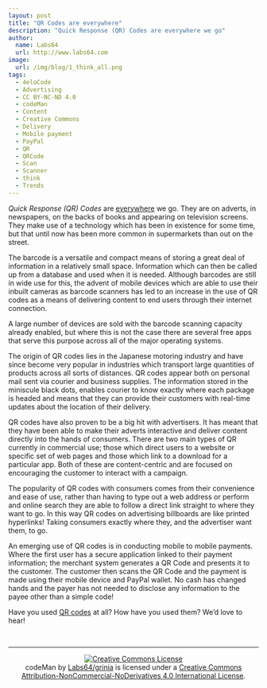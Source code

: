 ```yaml
---
layout: post
title: "QR Codes are everywhere"
description: "Quick Response (QR) Codes are everywhere we go"
author:
  name: Labs64
  url: http://www.labs64.com
image:
  url: /img/blog/1_think_all.png
tags:
  - 4eloCode
  - Advertising
  - CC BY-NC-ND 4.0
  - codeMan
  - Content
  - Creative Commons
  - Delivery
  - Mobile payment
  - PayPal
  - QR
  - QRCode
  - Scan
  - Scanner
  - think
  - Trends
---
```


*Quick Response (QR) Codes* are [everywhere](http://www.labs64.com/codeman/ "codeMan") we go. They are on adverts, in newspapers, on the backs of books and appearing on television screens. They make use of a technology which has been in existence for some time, but that until now has been more common in supermarkets than out on the street.

The barcode is a versatile and compact means of storing a great deal of information in a relatively small space. Information which can then be called up from a database and used when it is needed. Although barcodes are still in wide use for this, the advent of mobile devices which are able to use their inbuilt cameras as barcode scanners has led to an increase in the use of QR codes as a means of delivering content to end users through their internet connection.

A large number of devices are sold with the barcode scanning capacity already enabled, but where this is not the case there are several free apps that serve this purpose across all of the major operating systems.

The origin of QR codes lies in the Japanese motoring industry and have since become very popular in industries which transport large quantities of products across all sorts of distances. QR codes appear both on personal mail sent via courier and business supplies. The information stored in the miniscule black dots, enables courier to know exactly where each package is headed and means that they can provide their customers with real-time updates about the location of their delivery.

QR codes have also proven to be a big hit with advertisers. It has meant that they have been able to make their adverts interactive and deliver content directly into the hands of consumers. There are two main types of QR currently in commercial use; those which direct users to a website or specific set of web pages and those which link to a download for a particular app. Both of these are content-centric and are focused on encouraging the customer to interact with a campaign.

The popularity of QR codes with consumers comes from their convenience and ease of use, rather than having to type out a web address or perform and online search they are able to follow a direct link straight to where they want to go. In this way QR codes on advertising billboards are like printed hyperlinks! Taking consumers exactly where they, and the advertiser want them, to go.

An emerging use of QR codes is in conducting mobile to mobile payments. Where the first user has a secure application linked to their payment information; the merchant system generates a QR Code and presents it to the customer. The customer then scans the QR Code and the payment is made using their mobile device and PayPal wallet. No cash has changed hands and the payer has not needed to disclose any information to the payee other than a simple code!

Have you used [QR codes](http://www.labs64.com/codeman/ "codeMan") at all? How have you used them? We’d love to hear!

&nbsp;

* * *

<p style="text-align: center;">
  <a href="http://creativecommons.org/licenses/by-nc-nd/4.0/" rel="license" target="_blank" rel="nofollow"><img style="border-width: 0;" alt="Creative Commons License" src="http://i.creativecommons.org/l/by-nc-nd/4.0/88x31.png" /></a><br /> <span>codeMan</span> by <a href="http://www.labs64.com/codeman/" rel="cc:attributionURL">Labs64/grinia</a> is licensed under a <a href="http://creativecommons.org/licenses/by-nc-nd/4.0/" rel="license" target="_blank" rel="nofollow">Creative Commons Attribution-NonCommercial-NoDerivatives 4.0 International License</a>.
</p>
